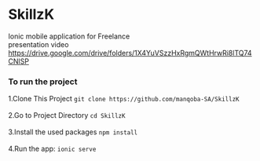 # SkillzK
Ionic mobile application for Freelance<br/>
presentation video https://drive.google.com/drive/folders/1X4YuVSzzHxRgmQWtHrwRi8lTQ74CNlSP

### To run the project
1.Clone This Project `git clone https://github.com/manqoba-SA/SkillzK`<br/><br/>
2.Go to Project Directory `cd SkillzK`<br/><br/>
3.Install the used packages `npm install`<br/><br/>
4.Run the app: `ionic serve`


